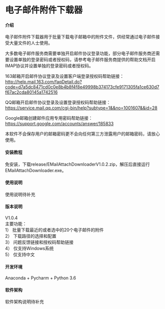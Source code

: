 # 电子邮件附件下载器

#### 介绍

电子邮件附件下载器用于批量下载电子邮箱中的附件文件，供经常通过电子邮件接受大量文件的人士使用。  

大多数电子邮件服务商需要单独开启邮件协议登录功能，部分电子邮件服务商还需要设置单独的登录密码或者授权码，请参考电子邮件服务商提供的帮助文档开启IMAP协议并设置单独的登录密码或者授权码。  

163邮箱开启邮件协议登录及设置客户端登录授权码帮助链接：  
http://help.mail.163.com/faqDetail.do?code=d7a5dc8471cd0c0e8b4b8f4f8e49998b374173cfe9171305fa1ce630d7f67ac2cda80145a1742516  

QQ邮箱开启邮件协议登录及设置登录授权码帮助链接：  
https://service.mail.qq.com/cgi-bin/help?subtype=1&&no=1001607&&id=28  

Google邮箱创建邮件应用专用密码帮助链接：  
https://support.google.com/accounts/answer/185833  

本软件不会保存用户的邮箱密码更不会向任何第三方泄露用户的邮箱密码，请放心使用。  

#### 安装教程

免安装，下载release/EMailAttachDownloaderV1.0.2.zip，解压后直接运行EMailAttachDownloader.exe。  

#### 使用说明

使用说明待补充  

#### 版本说明

V1.0.4  
主要功能：  
1） 批量下载最近的或者选中的20个电子邮件的附件  
2） 下载路径的选择和配置  
3） 问题反馈链接和授权码帮助链接  
4） 仅支持Windows系统  
5） 仅支持中文  

#### 开发环境

Anaconda + Pycharm + Python 3.6  

#### 软件架构

软件架构说明待补充  

